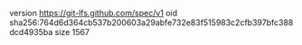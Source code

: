 version https://git-lfs.github.com/spec/v1
oid sha256:764d6d364cb537b200603a29abfe732e83f515983c2cfb397bfc388dcd4935ba
size 1567
